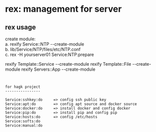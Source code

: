 rex: management for server
==========================


rex usage
----------

create module:  
    a. rexify Service::NTP --create-module  
    b. lib/Service/NTP/files/etc/NTP.conf  
    c. rex -H yourserver01 Service:NTP:prepare  

rexify Template::Service --create-module
rexify Template::File --create-module
rexify Servers::App --create-module
```


for hagk project
----------------

```
    Service:sshkey:do     => config ssh public key
    Service:apt:do        => config apt source and docker source
    Service:docker:do     => install docker and config docker
    Service:pip:do        => install pip and config pip
    Service:hosts:do      => config /etc/hosts
    Service:softs:do
    Service:manual:do
```



